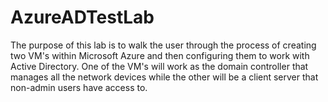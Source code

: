 # AzureADTestLab
The purpose of this lab is to walk the user through the process of creating two VM's within Microsoft Azure and then configuring them to work with Active Directory. One of the VM's will work as the domain controller that manages all the network devices while the other will be a client server that non-admin users have access to.
